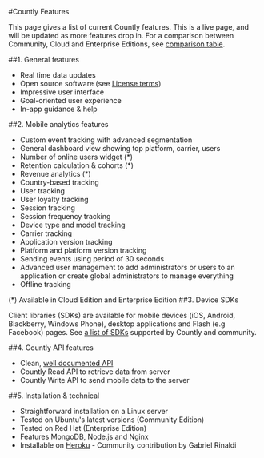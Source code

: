#Countly Features

This page gives a list of current Countly features. This is a live page, and will be updated as more features drop in. 
For a comparison between Community, Cloud and Enterprise Editions, see [comparison table](/products/editions/compare).

##1. General features

* Real time data updates
* Open source software (see [License terms](https://github.com/Countly/countly-server/blob/master/LICENCE))
* Impressive user interface
* Goal-oriented user experience
* In-app guidance & help

##2. Mobile analytics features

* Custom event tracking with advanced segmentation
* General dashboard view showing top platform, carrier, users
* Number of online users widget (*)
* Retention calculation & cohorts (*)
* Revenue analytics (*)
* Country-based tracking
* User tracking
* User loyalty tracking
* Session tracking
* Session frequency tracking
* Device type and model tracking
* Carrier tracking
* Application version tracking
* Platform and platform version tracking
* Sending events using period of 30 seconds
* Advanced user management to add administrators or users to an application or create global administrators to manage everything
* Offline tracking

(*) Available in Cloud Edition and Enterprise Edition
##3. Device SDKs

Client libraries (SDKs) are available for mobile devices (iOS, Android, Blackberry, Windows Phone), desktop applications and Flash (e.g Facebook) pages. See [a list of SDKs](/resources/source/download-sdk) supported by Countly and community.


##4. Countly API features

* Clean, [well documented API](/resources/reference/server-api)
* Countly Read API to retrieve data from server
* Countly Write API to send mobile data to the server

##5. Installation & technical

* Straightforward installation on a Linux server
* Tested on Ubuntu's latest versions (Community Edition)
* Tested on Red Hat (Enterprise Edition)
* Features MongoDB, Node.js and Nginx
* Installable on [Heroku](https://github.com/gabrielrinaldi/Countly-Frontend-Heroku) - Community contribution by Gabriel Rinaldi
